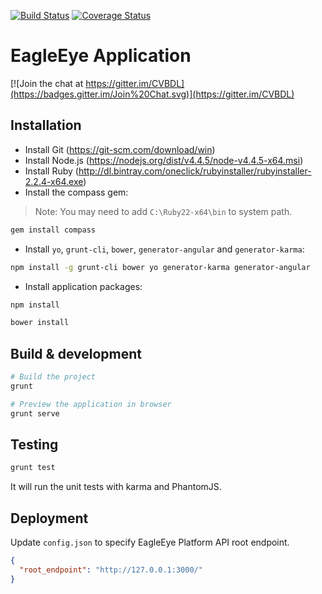 [![Build Status](https://travis-ci.org/CVBDL/EagleEye-App.svg?branch=master)](https://travis-ci.org/CVBDL/EagleEye-App) [![Coverage Status](https://coveralls.io/repos/github/CVBDL/EagleEye-App/badge.svg)](https://coveralls.io/github/CVBDL/EagleEye-App)

# EagleEye Application

[![Join the chat at https://gitter.im/CVBDL](https://badges.gitter.im/Join%20Chat.svg)](https://gitter.im/CVBDL)

## Installation

* Install Git (https://git-scm.com/download/win)
* Install Node.js (https://nodejs.org/dist/v4.4.5/node-v4.4.5-x64.msi)
* Install Ruby (http://dl.bintray.com/oneclick/rubyinstaller/rubyinstaller-2.2.4-x64.exe)
* Install the compass gem:

> Note: You may need to add `C:\Ruby22-x64\bin` to system path.

```sh
gem install compass
```

* Install `yo`, `grunt-cli`, `bower`, `generator-angular` and `generator-karma`:

```sh
npm install -g grunt-cli bower yo generator-karma generator-angular
```

* Install application packages:

```sh
npm install
```

```sh
bower install
```

## Build & development

```sh
# Build the project
grunt
```

```sh
# Preview the application in browser
grunt serve
```

## Testing

```sh
grunt test
```

It will run the unit tests with karma and PhantomJS.

## Deployment

Update `config.json` to specify EagleEye Platform API root endpoint.

```json
{
  "root_endpoint": "http://127.0.0.1:3000/"
}
```
